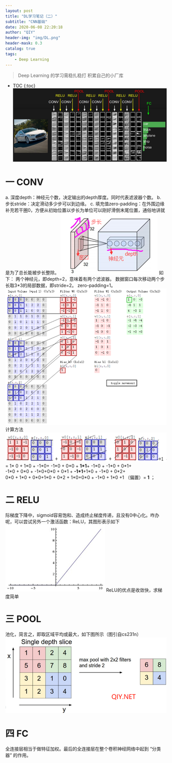 ```yaml
---
layout: post
title: "DL学习笔记（二）"
subtitle: "CNN基础"
date: 2020-06-08 22:20:18
author: "QIY"
header-img: "img/DL.png"
header-mask: 0.3
catalog: true
tags:
    - Deep Learning
---
```



> Deep Learning 的学习需稳扎稳打 积累自己的小厂库
* TOC
{:toc}
![](/img/in-post/200608_DL_CNN/d9259be829b1cdb3d98a399ebc56defa.jpg)
# 一 CONV
a. 深度depth：神经元个数，决定输出的depth厚度。同时代表滤波器个数。
b. 步长stride：决定滑动多少步可以到边缘。
c.
填充值zero-padding：在外围边缘补充若干圈0，方便从初始位置以步长为单位可以刚好滑倒末尾位置，通俗地讲就是为了总长能被步长整除。
![](/img/in-post/200608_DL_CNN/46870a45bd1628814c60b8fbe055ace5.png)
如下：
两个神经元，即depth=2，意味着有两个滤波器。
数据窗口每次移动两个步长取3\*3的局部数据，即stride=2。
zero-padding=1。
![](/img/in-post/200608_DL_CNN/aa3729e2ea758b1d80f602ecebd1d59c.png)
计算方法
![](/img/in-post/200608_DL_CNN/jzxc.png)
= 1\* 0 + 1\*0 + -1\*0+ -1\*0 + 0\*0 + **1\*1**+ -1\*0 + -1\*0 + 0\*1+
\-1\*0 + 0\*0 + -1\*0+0\*0 + 0\*1 + **-1\*1**+1\*0 + -1\*0 + 0\*2+
0\*0 + 1\*0 + 0\*0+1\*0 + 0\*2 + 1\*0+0\*0 + -1\*0 + 1\*0
\+1 （偏置）= **1** ；
# 二 RELU
际梯度下降中，sigmoid容易饱和、造成终止梯度传递，且没有0中心化。咋办呢，可以尝试另外一个激活函数：ReLU，其图形表示如下
![](/img/in-post/200608_DL_CNN/b6cecf94f3ecbb1a56b8455d545eea23.jpg)
ReLU的优点是收敛快，求梯度简单
# 三 POOL
池化，简言之，即取区域平均或最大，如下图所示（图引自cs231n）
![](/img/in-post/200608_DL_CNN/d2489fe073395b5d8ce2c9b1ffec11b5.png)
# 四 FC
全连接层相当于做特征加权。最后的全连接层在整个卷积神经网络中起到 “分类器”
的作用。
